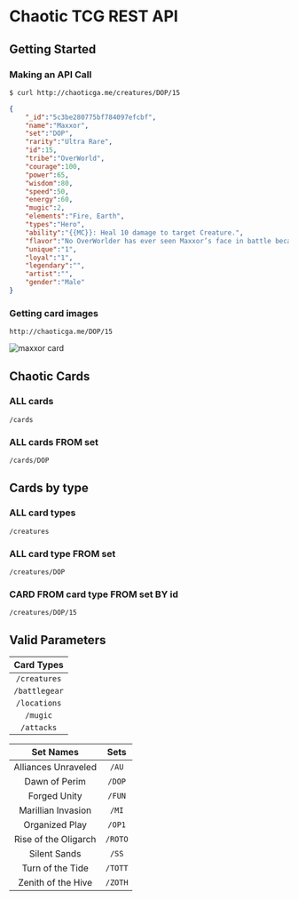 # Chaotic TCG REST API

## Getting Started

### Making an API Call

```sh
$ curl http://chaoticga.me/creatures/DOP/15
```

```json
{
    "_id":"5c3be280775bf784097efcbf",
    "name":"Maxxor",
    "set":"DOP",
    "rarity":"Ultra Rare",
    "id":15,
    "tribe":"OverWorld",
    "courage":100,
    "power":65,
    "wisdom":80,
    "speed":50,
    "energy":60,
    "mugic":2,
    "elements":"Fire, Earth",
    "types":"Hero",
    "ability":"{{MC}}: Heal 10 damage to target Creature.",
    "flavor":"No OverWorlder has ever seen Maxxor’s face in battle because he is always in the frontline, leading the charge!","brainwashed":"",
    "unique":"1",
    "loyal":"1",
    "legendary":"",
    "artist":"",
    "gender":"Male"
}
```

### Getting card images

```http://chaoticga.me/DOP/15```

![maxxor card](./assets/DOP/15.png "maxxor card")

## Chaotic Cards

### ALL cards

```/cards```

### ALL cards FROM set

```/cards/DOP```

## Cards by type

### ALL card types

```/creatures```

### ALL card type FROM set

```/creatures/DOP```

### CARD FROM card type FROM set BY id

```/creatures/DOP/15```

## Valid Parameters

|Card Types|
|:-:|
|```/creatures```|
|```/battlegear```|
|```/locations```|
|```/mugic```|
|```/attacks```|

|Set Names|Sets|
|:-:|:-:|
|Alliances Unraveled|```/AU```|
|Dawn of Perim|```/DOP```|
|Forged Unity|```/FUN```|
|Marillian Invasion|```/MI```|
|Organized Play|```/OP1```|
|Rise of the Oligarch|```/ROTO```|
|Silent Sands|```/SS```|
|Turn of the Tide|```/TOTT```|
|Zenith of the Hive|```/ZOTH```|

